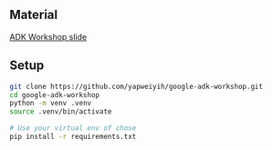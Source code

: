 ## Material

[ADK Workshop slide](https://docs.google.com/presentation/d/1NgXccjzHEti5-Psc4-WPiDFo8zV_0LtUTBRqhFKDs9k/edit?usp=sharing)


## Setup
```bash
git clone https://github.com/yapweiyih/google-adk-workshop.git
cd google-adk-workshop
python -m venv .venv
source .venv/bin/activate

# Use your virtual env of chose
pip install -r requirements.txt
```